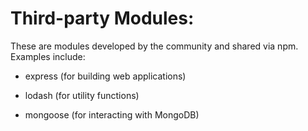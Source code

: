 # Third-party Modules:

These are modules developed by the community and shared via npm. Examples include:

- express (for building web applications)

- lodash (for utility functions)

- mongoose (for interacting with MongoDB)
